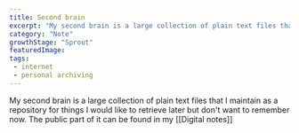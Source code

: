 ```yaml
---
title: Second brain 
excerpt: "My second brain is a large collection of plain text files that I maintain as a repository for things I would like to retrieve later but don't want to remember now."
category: "Note"
growthStage: "Sprout"
featuredImage: 
tags:
 - internet
 - personal archiving
---
```

My second brain is a large collection of plain text files that I maintain as a repository for things I would like to retrieve later but don't want to remember now. The public part of it can be found in my [[Digital notes]]